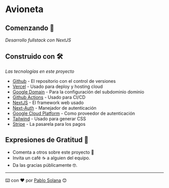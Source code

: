 # Avioneta

## Comenzando 🚀
_Desarrollo fullstack con NextJS_

## Construido con 🛠️

_Las tecnologías en este proyecto_

* [Github](https://github.com/) - El repositorio con el control de versiones
* [Vercel](https://vercel.com/) - Usado para deploy y hosting cloud
* [Google Domain](https://domains.google.com/) - Para la configuración del subdominio dominio
* [Github Actions](https://github.com/) - Usado para CI/CD
* [NextJS](https://nextjs.org/) - El framework web usado
* [Next-Auth](https://next-auth.js.org/) - Manejador de autenticación
* [Google Cloud Platform](https://cloud.google.com/) - Como proveedor de autenticación
* [Tailwind](https://tailwindcss.com/) - Usado para generar CSS
* [Stripe](https://stripe.com/) - La pasarela para los pagos
## Expresiones de Gratitud 🎁

* Comenta a otros sobre este proyecto 📢
* Invita un café ☕ a alguien del equipo.
* Da las gracias públicamente 🤓.
---
⌨️ con ❤️ por [Pablo Solana](https://pablosolana.dev) 😊